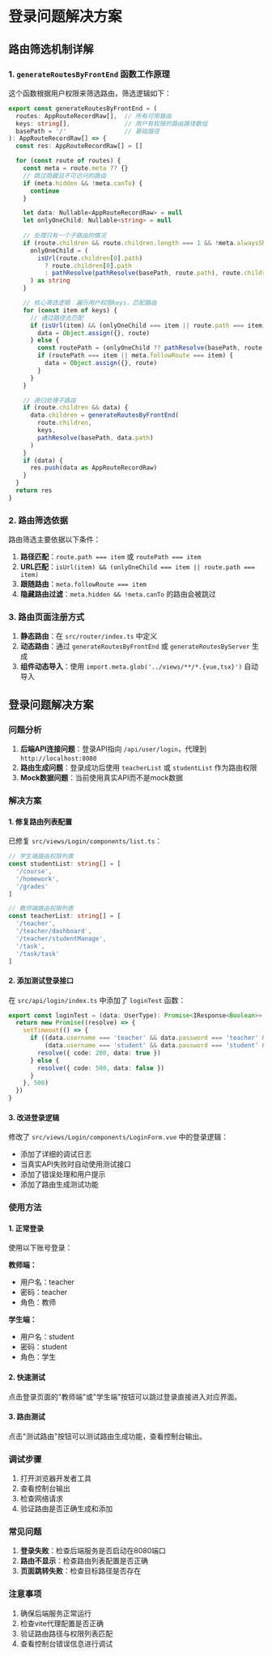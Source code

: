 # 登录问题解决方案

## 路由筛选机制详解

### 1. `generateRoutesByFrontEnd` 函数工作原理

这个函数根据用户权限来筛选路由，筛选逻辑如下：

```typescript
export const generateRoutesByFrontEnd = (
  routes: AppRouteRecordRaw[],  // 所有可用路由
  keys: string[],               // 用户有权限的路由路径数组
  basePath = '/'                // 基础路径
): AppRouteRecordRaw[] => {
  const res: AppRouteRecordRaw[] = []

  for (const route of routes) {
    const meta = route.meta ?? {}
    // 跳过隐藏且不可访问的路由
    if (meta.hidden && !meta.canTo) {
      continue
    }

    let data: Nullable<AppRouteRecordRaw> = null
    let onlyOneChild: Nullable<string> = null
    
    // 处理只有一个子路由的情况
    if (route.children && route.children.length === 1 && !meta.alwaysShow) {
      onlyOneChild = (
        isUrl(route.children[0].path)
          ? route.children[0].path
          : pathResolve(pathResolve(basePath, route.path), route.children[0].path)
      ) as string
    }

    // 核心筛选逻辑：遍历用户权限keys，匹配路由
    for (const item of keys) {
      // 通过路径去匹配
      if (isUrl(item) && (onlyOneChild === item || route.path === item)) {
        data = Object.assign({}, route)
      } else {
        const routePath = (onlyOneChild ?? pathResolve(basePath, route.path)).trim()
        if (routePath === item || meta.followRoute === item) {
          data = Object.assign({}, route)
        }
      }
    }

    // 递归处理子路由
    if (route.children && data) {
      data.children = generateRoutesByFrontEnd(
        route.children,
        keys,
        pathResolve(basePath, data.path)
      )
    }
    if (data) {
      res.push(data as AppRouteRecordRaw)
    }
  }
  return res
}
```

### 2. 路由筛选依据

路由筛选主要依据以下条件：

1. **路径匹配**：`route.path === item` 或 `routePath === item`
2. **URL匹配**：`isUrl(item) && (onlyOneChild === item || route.path === item)`
3. **跟随路由**：`meta.followRoute === item`
4. **隐藏路由过滤**：`meta.hidden && !meta.canTo` 的路由会被跳过

### 3. 路由页面注册方式

1. **静态路由**：在 `src/router/index.ts` 中定义
2. **动态路由**：通过 `generateRoutesByFrontEnd` 或 `generateRoutesByServer` 生成
3. **组件动态导入**：使用 `import.meta.glob('../views/**/*.{vue,tsx}')` 自动导入

## 登录问题解决方案

### 问题分析

1. **后端API连接问题**：登录API指向 `/api/user/login`，代理到 `http://localhost:8080`
2. **路由生成问题**：登录成功后使用 `teacherList` 或 `studentList` 作为路由权限
3. **Mock数据问题**：当前使用真实API而不是mock数据

### 解决方案

#### 1. 修复路由列表配置

已修复 `src/views/Login/components/list.ts`：

```typescript
// 学生端路由权限列表
const studentList: string[] = [
  '/course',
  '/homework', 
  '/grades'
]

// 教师端路由权限列表
const teacherList: string[] = [
  '/teacher',
  '/teacher/dashboard',
  '/teacher/studentManage',
  '/task',
  '/task/task'
]
```

#### 2. 添加测试登录接口

在 `src/api/login/index.ts` 中添加了 `loginTest` 函数：

```typescript
export const loginTest = (data: UserType): Promise<IResponse<Boolean>> => {
  return new Promise((resolve) => {
    setTimeout(() => {
      if ((data.username === 'teacher' && data.password === 'teacher' && data.role === 'teacher') ||
          (data.username === 'student' && data.password === 'student' && data.role === 'student')) {
        resolve({ code: 200, data: true })
      } else {
        resolve({ code: 500, data: false })
      }
    }, 500)
  })
}
```

#### 3. 改进登录逻辑

修改了 `src/views/Login/components/LoginForm.vue` 中的登录逻辑：

- 添加了详细的调试日志
- 当真实API失败时自动使用测试接口
- 添加了错误处理和用户提示
- 添加了路由生成测试功能

### 使用方法

#### 1. 正常登录

使用以下账号登录：

**教师端：**
- 用户名：teacher
- 密码：teacher
- 角色：教师

**学生端：**
- 用户名：student
- 密码：student
- 角色：学生

#### 2. 快速测试

点击登录页面的"教师端"或"学生端"按钮可以跳过登录直接进入对应界面。

#### 3. 路由测试

点击"测试路由"按钮可以测试路由生成功能，查看控制台输出。

### 调试步骤

1. 打开浏览器开发者工具
2. 查看控制台输出
3. 检查网络请求
4. 验证路由是否正确生成和添加

### 常见问题

1. **登录失败**：检查后端服务是否启动在8080端口
2. **路由不显示**：检查路由列表配置是否正确
3. **页面跳转失败**：检查目标路径是否存在

### 注意事项

1. 确保后端服务正常运行
2. 检查vite代理配置是否正确
3. 验证路由路径与权限列表匹配
4. 查看控制台错误信息进行调试 